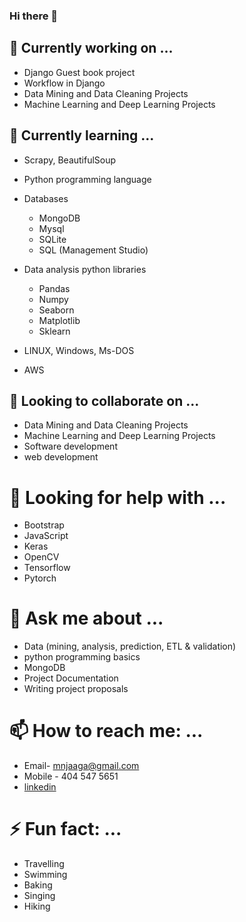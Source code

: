 ### Hi there 👋

<!--
**mnjaaga/mnjaaga** is a ✨ _special_ ✨ repository because its `README.md` (this file) appears on your GitHub profile.

Here are some ideas to get you started:

- 🔭 I’m currently working on ...
- 🌱 I’m currently learning ...
- 👯 I’m looking to collaborate on ...
- 🤔 I’m looking for help with ...
- 💬 Ask me about ...
- 📫 How to reach me: ...
- 😄 Pronouns: ...
- ⚡ Fun fact: ...
-->
## 🔭 Currently working on ...
* Django Guest book project
* Workflow in Django
* Data Mining and Data Cleaning Projects
* Machine Learning and Deep Learning Projects

## 🌱 Currently learning ...
* Scrapy, BeautifulSoup
* Python programming language
* Databases
  * MongoDB
  * Mysql
  * SQLite
  * SQL (Management Studio)
  
* Data analysis python libraries
  * Pandas
  * Numpy
  * Seaborn
  * Matplotlib
  * Sklearn
* LINUX, Windows, Ms-DOS
* AWS
 
 ## 👯 Looking to collaborate on ...
 * Data Mining and Data Cleaning Projects
 * Machine Learning and Deep Learning Projects
 * Software development
 * web development
 
 # 🤔 Looking for help with ...
 * Bootstrap
 * JavaScript
 * Keras
 * OpenCV
 * Tensorflow
 * Pytorch
 
 # 💬 Ask me about ...
 * Data (mining, analysis, prediction, ETL & validation)
 * python programming basics
 * MongoDB
 * Project Documentation
 * Writing project proposals
 
 # 📫 How to reach me: ...
 * Email- mnjaaga@gmail.com
 * Mobile - 404 547 5651
 * [linkedin](https://www.linkedin.com/in/monicah-njaaga-74986873/)
 
 # ⚡ Fun fact: ...
 * Travelling
 * Swimming
 * Baking
 * Singing
 * Hiking

